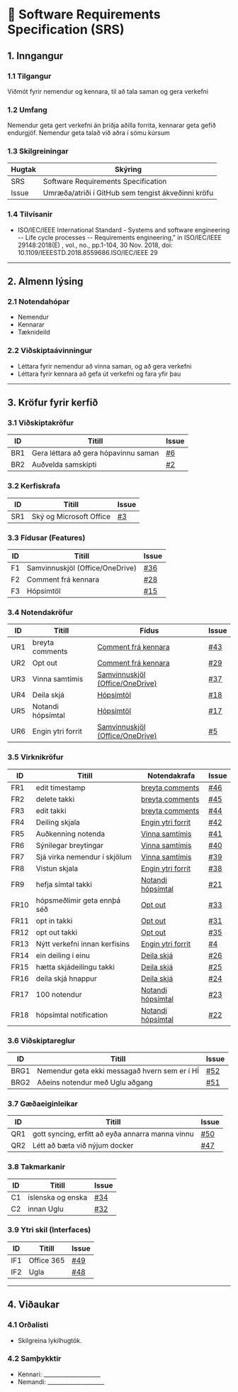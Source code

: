 # 📄 Software Requirements Specification (SRS)

## 1. Inngangur
### 1.1 Tilgangur
Viðmót fyrir nemendur og kennara, til að tala saman og gera verkefni

### 1.2 Umfang
Nemendur geta gert verkefni án þriðja aðilla forrita, kennarar geta gefið endurgjöf. Nemendur geta talað við aðra í sömu kúrsum

### 1.3 Skilgreiningar
| Hugtak | Skýring |
|--------|---------|
| SRS | Software Requirements Specification |
| Issue | Umræða/atriði í GitHub sem tengist ákveðinni kröfu |

### 1.4 Tilvísanir
- ISO/IEC/IEEE International Standard - Systems and software engineering -- Life cycle processes -- Requirements engineering," in ISO/IEC/IEEE 29148:2018(E) , vol., no., pp.1-104, 30 Nov. 2018, doi: 10.1109/IEEESTD.2018.8559686.ISO/IEC/IEEE 29

---

## 2. Almenn lýsing
### 2.1 Notendahópar
- Nemendur
- Kennarar
- Tæknideild

### 2.2 Viðskiptaávinningur
- Léttara fyrir nemendur að vinna saman, og að gera verkefni
- Léttara fyrir kennara að gefa út verkefni og fara yfir þau

---

## 3. Kröfur fyrir kerfið

### 3.1 Viðskiptakröfur
| ID  | Titill | Issue |
|-----|--------|-------|
| BR1 | Gera léttara að gera hópavinnu saman | [#6](../../issues/6) |
| BR2 | Auðvelda samskipti | [#2](../../issues/2) |

### 3.2 Kerfiskrafa
| ID  | Titill | Issue |
|-----|--------|-------|
| SR1 | Ský og Microsoft Office | [#3](../../issues/3) |

### 3.3 Fídusar (Features)
| ID  | Titill | Issue |
|-----|--------|-------|
| F1  | Samvinnuskjöl (Office/OneDrive) | [#36](../../issues/36) |
| F2  | Comment frá kennara | [#28](../../issues/28) |
| F3  | Hópsímtöl | [#15](../../issues/15) |

### 3.4 Notendakröfur
| ID  | Titill | Fídus | Issue |
|-----|--------|-------|-------|
| UR1 | breyta comments | [Comment frá kennara](../../issues/28) | [#43](../../issues/43) |
| UR2 | Opt out | [Comment frá kennara](../../issues/28) | [#29](../../issues/29) |
| UR3 | Vinna samtímis | [Samvinnuskjöl (Office/OneDrive)](../../issues/36) | [#37](../../issues/37) |
| UR4 | Deila skjá | [Hópsímtöl](../../issues/15) | [#18](../../issues/18) |
| UR5 | Notandi hópsímtal | [Hópsímtöl](../../issues/15) | [#17](../../issues/17) |
| UR6 | Engin ytri forrit | [Samvinnuskjöl (Office/OneDrive)](../../issues/36) | [#5](../../issues/5) |

### 3.5 Virknikröfur
| ID  | Titill | Notendakrafa | Issue |
|-----|--------|--------------|-------|
| FR1 | edit timestamp | [breyta comments](../../issues/43) | [#46](../../issues/46) |
| FR2 | delete takki | [breyta comments](../../issues/43) | [#45](../../issues/45) |
| FR3 | edit takki | [breyta comments](../../issues/43) | [#44](../../issues/44) |
| FR4 | Deiling skjala | [Engin ytri forrit](../../issues/5) | [#42](../../issues/42) |
| FR5 | Auðkenning notenda | [Vinna samtímis](../../issues/37) | [#41](../../issues/41) |
| FR6 | Sýnilegar breytingar | [Vinna samtímis](../../issues/37) | [#40](../../issues/40) |
| FR7 | Sjá virka nemendur í skjölum | [Vinna samtímis](../../issues/37) | [#39](../../issues/39) |
| FR8 | Vistun skjala | [Engin ytri forrit](../../issues/5) | [#38](../../issues/38) |
| FR9 | hefja símtal takki | [Notandi hópsímtal](../../issues/17) | [#21](../../issues/21) |
| FR10 | hópsmeðlimir geta ennþá séð | [Opt out](../../issues/29)  | [#33](../../issues/33) |
| FR11 | opt in takki | [Opt out](../../issues/29) | [#31](../../issues/31) |
| FR12 | opt out takki | [Opt out](../../issues/29) | [#35](../../issues/35) |
| FR13 | Nýtt verkefni innan kerfisins | [Engin ytri forrit](../../issues/5) | [#4](../../issues/4) |
| FR14 | ein deiling í einu | [Deila skjá](../../issues/18) | [#26](../../issues/26) |
| FR15 | hætta skjádeilingu takki | [Deila skjá](../../issues/18) | [#25](../../issues/25) |
| FR16 | deila skjá hnappur | [Deila skjá](../../issues/18) | [#24](../../issues/24) |
| FR17 | 100 notendur | [Notandi hópsímtal](../../issues/17) | [#23](../../issues/40) |
| FR18 | hópsímtal notification | [Notandi hópsímtal](../../issues/17) | [#22](../../issues/22) |

### 3.6 Viðskiptareglur
| ID  | Titill | Issue |
|-----|--------|-------|
| BRG1 | Nemendur geta ekki messagað hvern sem er í HÍ | [#52](../../issues/52) |
| BRG2 | Aðeins notendur með Uglu aðgang | [#51](../../issues/51) |


### 3.7 Gæðaeiginleikar
| ID  | Titill | Issue |
|-----|--------|-------|
| QR1 | gott syncing, erfitt að eyða annarra manna vinnu | [#50](../../issues/50) |
| QR2 | Létt að bæta við nýjum docker | [#47](../../issues/47) |

### 3.8 Takmarkanir
| ID  | Titill | Issue |
|-----|--------|-------|
| C1 | íslenska og enska | [#34](../../issues/34) |
| C2 | innan Uglu | [#32](../../issues/32) |

### 3.9 Ytri skil (Interfaces)
| ID  | Titill | Issue |
|-----|--------|-------|
| IF1 | Office 365 | [#49](../../issues/49) |
| IF2 | Ugla | [#48](../../issues/48) |

---

## 4. Viðaukar
### 4.1 Orðalisti
- Skilgreina lykilhugtök.

### 4.2 Samþykktir
- Kennari: ____________________  
- Nemandi: ____________________
